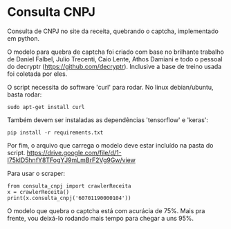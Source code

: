 # Consulta CNPJ

Consulta de CNPJ no site da receita, quebrando o captcha, implementado em python.

O modelo para quebra de captcha foi criado com base no brilhante trabalho de Daniel Falbel, Julio Trecenti, Caio Lente, Athos Damiani e todo o pessoal do decryptr (https://github.com/decryptr).  Inclusive a base de treino usada foi coletada por eles. 

O script necessita do software 'curl' para rodar. No linux debian/ubuntu, basta rodar:

    sudo apt-get install curl

Também devem ser instaladas as dependências 'tensorflow' e 'keras':

    pip install -r requirements.txt

Por fim, o arquivo que carrega o modelo deve estar incluído na pasta do script. https://drive.google.com/file/d/1-I75klD5hnfY8TFogYJ9mLmBrF2Vg9Gw/view



Para usar o scraper:

	from consulta_cnpj import crawlerReceita
    x = crawlerReceita()
    print(x.consulta_cnpj('60701190000104'))

O modelo que quebra o captcha está com acurácia de 75%. Mais pra frente, vou deixá-lo rodando mais tempo para chegar a uns 95%.



